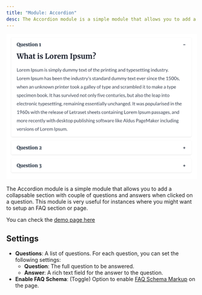 ```yaml
---
title: "Module: Accordion"
desc: The Accordion module is a simple module that allows you to add a collapsable section with couple of questions and answers when clicked on a question. This module is very useful for instances where you might want to setup an FAQ section or page.
---
```


<img src="./accordion.png" alt="Screenshot of Accordion Module" eleventy:widths="500" />

The Accordion module is a simple module that allows you to add a collapsable section with couple of questions and answers when clicked on a question. This module is very useful for instances where you might want to setup an FAQ section or page.

You can check the [demo page here](https://143910617.hs-sites-eu1.com/module-accordion)

## Settings
- **Questions**: A list of questions. For each question, you can set the following settings:
  - **Question**: The full question to be answered.
  - **Answer**: A rich text field for the answer to the question.
- **Enable FAQ Schema**: (Toggle) Option to enable [FAQ Schema Markup](https://developers.google.com/search/docs/appearance/structured-data/faqpage) on the page.
